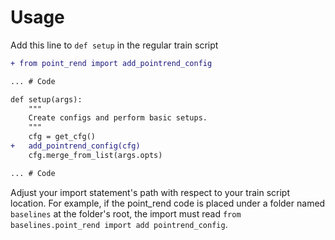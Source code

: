 # Usage

Add this line to `def setup` in the regular train script

```diff
+ from point_rend import add_pointrend_config

... # Code

def setup(args):
    """
    Create configs and perform basic setups.
    """
    cfg = get_cfg()
+   add_pointrend_config(cfg)
    cfg.merge_from_list(args.opts)

... # Code

```

Adjust your import statement's path with respect to your train script location. For example, if the point_rend code is placed under a folder named `baselines` at the folder's root, the import must read `from baselines.point_rend import add pointrend_config`. 